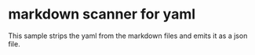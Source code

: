 # markdown scanner for yaml

This sample strips the yaml from the markdown files and emits it as a json file.
